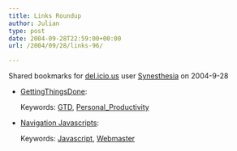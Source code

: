 ```yaml
---
title: Links Roundup
author: Julian
type: post
date: 2004-09-28T22:59:00+00:00
url: /2004/09/28/links-96/

---
```

Shared bookmarks for [del.icio.us][1] user  [Synesthesia][2] on 2004-9-28

  * [GettingThingsDone][3]:
   
    Keywords: [GTD][4], [Personal_Productivity][5]
  * [Navigation Javascripts][6]:
   
    Keywords: [Javascript][7], [Webmaster][8]

 [1]: http://del.icio.us/
 [2]: http://del.icio.us/synesthesia
 [3]: http://www.minezone.org/wiki/MVance/GettingThingsDone "http://www.minezone.org/wiki/MVance/GettingThingsDone"
 [4]: http://del.icio.us/synesthesia/GTD
 [5]: http://del.icio.us/synesthesia/Personal_Productivity
 [6]: http://www.pacosdrivers.com/wm/js.asp?cat=8 "http://www.pacosdrivers.com/wm/js.asp?cat=8"
 [7]: http://del.icio.us/synesthesia/Javascript
 [8]: http://del.icio.us/synesthesia/Webmaster